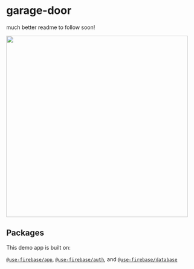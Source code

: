 # garage-door

much better readme to follow soon!

<div>
<img src="https://user-images.githubusercontent.com/887639/53924228-4cfdc300-4049-11e9-875d-e6bd68fa97ee.gif" width="480" align="center">
</div>

## Packages

This demo app is built on:

[`@use-firebase/app`](https://github.com/donavon/use-firebase-app),
[`@use-firebase/auth`](https://github.com/donavon/use-firebase-auth), and
[`@use-firebase/database`](https://github.com/donavon/use-firebase-database)
